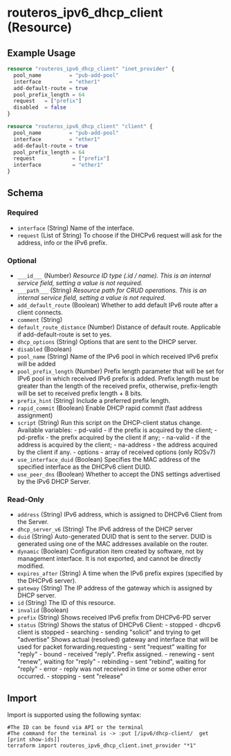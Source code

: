 # routeros_ipv6_dhcp_client (Resource)


## Example Usage
```terraform
resource "routeros_ipv6_dhcp_client" "inet_provider" {
  pool_name         = "pub-add-pool"
  interface         = "ether1"
  add-default-route = true
  pool_prefix_length = 64
  request   = ["prefix"]
  disabled  = false
}

resource "routeros_ipv6_dhcp_client" "client" {
  pool_name         = "pub-add-pool"
  interface         = "ether1"
  add-default-route = true
  pool_prefix_length = 64
  request            = ["prefix"]
  interface          = "ether1"
}
```

<!-- schema generated by tfplugindocs -->
## Schema

### Required

- `interface` (String) Name of the interface.
- `request` (List of String) To choose if the DHCPv6 request will ask for the address, info or the IPv6 prefix.

### Optional

- `___id___` (Number) <em>Resource ID type (.id / name). This is an internal service field, setting a value is not required.</em>
- `___path___` (String) <em>Resource path for CRUD operations. This is an internal service field, setting a value is not required.</em>
- `add_default_route` (Boolean) Whether to add default IPv6 route after a client connects.
- `comment` (String)
- `default_route_distance` (Number) Distance of default route. Applicable if add-default-route is set to yes.
- `dhcp_options` (String) Options that are sent to the DHCP server.
- `disabled` (Boolean)
- `pool_name` (String) Name of the IPv6 pool in which received IPv6 prefix will be added
- `pool_prefix_length` (Number) Prefix length parameter that will be set for IPv6 pool in which received IPv6 prefix is added. Prefix length must be greater than the length of the received prefix, otherwise, prefix-length will be set to received prefix length + 8 bits.
- `prefix_hint` (String) Include a preferred prefix length.
- `rapid_commit` (Boolean) Enable DHCP rapid commit (fast address assignment)
- `script` (String) Run this script on the DHCP-client status change. Available variables:
			- pd-valid - if the prefix is acquired by the client;
			- pd-prefix - the prefix acquired by the client if any;
			- na-valid - if the address is acquired by the client;
			- na-address - the address acquired by the client if any.
			- options - array of received options (only ROSv7)
- `use_interface_duid` (Boolean) Specifies the MAC address of the specified interface as the DHCPv6 client DUID.
- `use_peer_dns` (Boolean) Whether to accept the DNS settings advertised by the IPv6 DHCP Server.

### Read-Only

- `address` (String) IPv6 address, which is assigned to DHCPv6 Client from the Server.
- `dhcp_server_v6` (String) The IPv6 address of the DHCP server
- `duid` (String) Auto-generated DUID that is sent to the server. DUID is generated using one of the MAC addresses available on the router.
- `dynamic` (Boolean) Configuration item created by software, not by management interface. It is not exported, and cannot be directly modified.
- `expires_after` (String) A time when the IPv6 prefix expires (specified by the DHCPv6 server).
- `gateway` (String) The IP address of the gateway which is assigned by DHCP server.
- `id` (String) The ID of this resource.
- `invalid` (Boolean)
- `prefix` (String) Shows received IPv6 prefix from DHCPv6-PD server
- `status` (String) Shows the status of DHCPv6 Client:
			- stopped - dhcpv6 client is stopped
			- searching - sending "solicit" and trying to get "advertise"  Shows actual (resolved) gateway and interface that will be used for packet forwarding.requesting - sent "request" waiting for "reply"
			- bound - received "reply". Prefix assigned.
			- renewing - sent "renew", waiting for "reply"
			- rebinding - sent "rebind", waiting for "reply"
			- error - reply was not received in time or some other error occurred.
			- stopping - sent "release"

## Import
Import is supported using the following syntax:
```shell
#The ID can be found via API or the terminal
#The command for the terminal is -> :put [/ipv6/dhcp-client/  get [print show-ids]]
terraform import routeros_ipv6_dhcp_client.inet_provider "*1"
```
